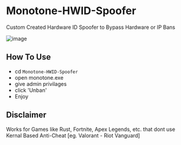 # Monotone-HWID-Spoofer
Custom Created Hardware ID Spoofer to Bypass Hardware or IP Bans
<br>

![image](https://github.com/b3t0loss/Monotone-HWID-Spoofer/assets/161713241/929f1c2f-cc36-45eb-bddf-475b1361fbde)


## How To Use
* cd `Monotone-HWID-Spoofer`
* open monotone.exe
* give admin privilages
* click 'Unban'
* Enjoy

## Disclaimer
Works for Games like Rust, Fortnite, Apex Legends, etc. that dont use Kernal Based Anti-Cheat [eg. Valorant - Riot Vanguard]


